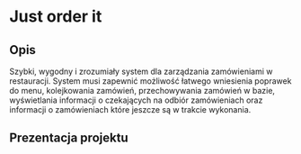 # Just order it

## Opis

Szybki, wygodny i zrozumiały system dla zarządzania zamówieniami w restauracji. System musi zapewnić możliwość łatwego wniesienia poprawek do menu, kolejkowania zamówień, przechowywania zamówień w bazie, wyświetlania informacji o czekających na odbiór zamówieniach oraz informacji o zamówieniach które jeszcze są w trakcie wykonania.

## Prezentacja projektu

